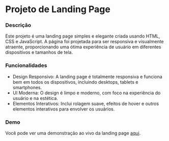 # Projeto de Landing Page
### Descrição
Este projeto é uma landing page simples e elegante criada usando HTML, CSS e JavaScript. A página foi projetada para ser responsiva e visualmente atraente, proporcionando uma ótima experiência de usuário em diferentes dispositivos e tamanhos de tela.

### Funcionalidades
- Design Responsivo: A landing page é totalmente responsiva e funciona bem em todos os dispositivos, incluindo desktops, tablets e smartphones.
- UI Moderna: O design é limpo e moderno, com foco na experiência do usuário e na estética.
- Elementos Interativos: Inclui rolagem suave, efeitos de hover e outros elementos interativos para envolver os usuários.
### Demo
Você pode ver uma demonstração ao vivo da landing page [aqui](https://first-landing-page-three-tau.vercel.app/).
